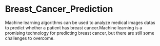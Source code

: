 # Breast_Cancer_Prediction
Machine learning algorithms can be used to analyze medical images datas to predict whether a patient has breast cancer.Machine learning is a promising technology for predicting breast cancer, but there are still some challenges to overcome.
